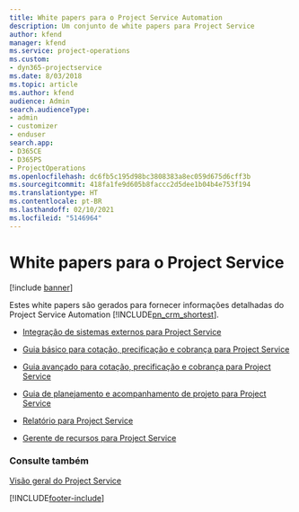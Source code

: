 ```yaml
---
title: White papers para o Project Service Automation
description: Um conjunto de white papers para Project Service
author: kfend
manager: kfend
ms.service: project-operations
ms.custom:
- dyn365-projectservice
ms.date: 8/03/2018
ms.topic: article
ms.author: kfend
audience: Admin
search.audienceType:
- admin
- customizer
- enduser
search.app:
- D365CE
- D365PS
- ProjectOperations
ms.openlocfilehash: dc6fb5c195d98bc3808383a8ec059d675d6cff3b
ms.sourcegitcommit: 418fa1fe9d605b8faccc2d5dee1b04b4e753f194
ms.translationtype: HT
ms.contentlocale: pt-BR
ms.lasthandoff: 02/10/2021
ms.locfileid: "5146964"
---
```

# <a name="white-papers-for-project-service"></a>White papers para o Project Service

[!include [banner](../includes/psa-now-project-operations.md)]

Estes white papers são gerados para fornecer informações detalhadas do Project Service Automation [!INCLUDE[pn_crm_shortest](../includes/pn-crm-shortest.md)].

-   [Integração de sistemas externos para Project Service](https://go.microsoft.com/fwlink/?LinkId=825445)

-   [Guia básico para cotação, precificação e cobrança para Project Service](https://go.microsoft.com/fwlink/?LinkId=825241)

-   [Guia avançado para cotação, precificação e cobrança para Project Service](https://go.microsoft.com/fwlink/?LinkId=825242)

-   [Guia de planejamento e acompanhamento de projeto para Project Service](https://go.microsoft.com/fwlink/?LinkId=825243)

-   [Relatório para Project Service](https://go.microsoft.com/fwlink/?LinkId=825446)

-   [Gerente de recursos para Project Service](https://go.microsoft.com/fwlink/?LinkId=825244)

### <a name="see-also"></a>Consulte também
 [Visão geral do Project Service](../psa/overview.md)


[!INCLUDE[footer-include](../includes/footer-banner.md)]